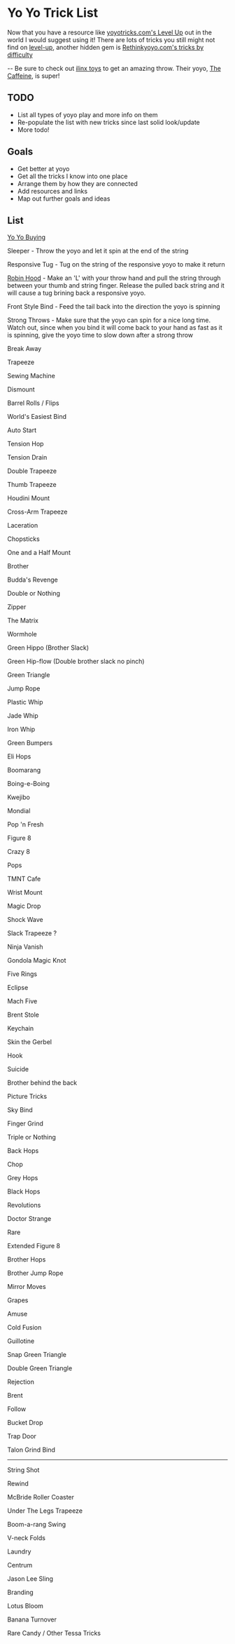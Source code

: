 # Yo Yo Trick List

Now that you have a resource like [yoyotricks.com's Level Up](https://yoyotricks.com/level-up) out in the world I would suggest using it! There are lots of tricks you still might not find on [level-up](https://yoyotricks.com/level-up), another hidden gem is [Rethinkyoyo.com's tricks by difficulty](http://www.rethinkyoyo.com/tricks-by-difficulty.html)

--
Be sure to check out [ilinx toys](https://www.ilinxtoys.com/) to get an amazing throw.
Their yoyo, [The Caffeine](https://www.ilinxtoys.com/shop-online/caffine), is super!

## TODO

* List all types of yoyo play and more info on them
* Re-populate the list with new tricks since last solid look/update
* More todo!

## Goals

* Get better at yoyo
* Get all the tricks I know into one place
* Arrange them by how they are connected
* Add resources and links
* Map out further goals and ideas

## List

[Yo Yo Buying](http://cerealize.me/yoyo/yoyobuying)

Sleeper - Throw the yoyo and let it spin at the end of the string

Responsive Tug - Tug on the string of the responsive yoyo to make it return

[Robin Hood](http://www.rethinkyoyo.com/home/robin-hood) - Make an 'L' with your throw hand and pull the string through between your thumb and string finger. Release the pulled back string and it will cause a tug brining back a responsive yoyo.

Front Style Bind - Feed the tail back into the direction the yoyo is spinning

Strong Throws - Make sure that the yoyo can spin for a nice long time. Watch out, since when you bind it will come back to your hand as fast as it is spinning, give the yoyo time to slow down after a strong throw

Break Away

Trapeeze

Sewing Machine

Dismount

Barrel Rolls / Flips

World's Easiest Bind

Auto Start

Tension Hop

Tension Drain

Double Trapeeze

Thumb Trapeeze

Houdini Mount

Cross-Arm Trapeeze

Laceration

Chopsticks

One and a Half Mount

Brother

Budda's Revenge

Double or Nothing

Zipper

The Matrix

Wormhole

Green Hippo (Brother Slack)

Green Hip-flow (Double brother slack no pinch)

Green Triangle

Jump Rope

Plastic Whip

Jade Whip

Iron Whip

Green Bumpers

Eli Hops

Boomarang

Boing-e-Boing

Kwejibo

Mondial

Pop 'n Fresh

Figure 8

Crazy 8

Pops

TMNT Cafe

Wrist Mount

Magic Drop

Shock Wave

Slack Trapeeze ?

Ninja Vanish

Gondola
Magic Knot

Five Rings

Eclipse

Mach Five

Brent Stole

Keychain

Skin the Gerbel

Hook

Suicide

Brother behind the back

Picture Tricks

Sky Bind

Finger Grind

Triple or Nothing

Back Hops

Chop

Grey Hops

Black Hops

Revolutions

Doctor Strange

Rare

Extended Figure 8

Brother Hops

Brother Jump Rope

Mirror Moves

Grapes

Amuse

Cold Fusion

Guillotine

Snap Green Triangle

Double Green Triangle

Rejection

Brent

Follow

Bucket Drop

Trap Door

Talon Grind Bind

---
String Shot

Rewind

McBride Roller Coaster

Under The Legs Trapeeze

Boom-a-rang Swing

V-neck Folds

Laundry

Centrum

Jason Lee Sling

Branding

Lotus Bloom

Banana Turnover

Rare Candy / Other Tessa Tricks
